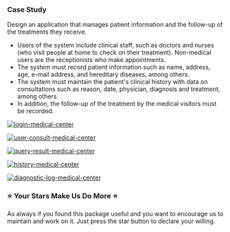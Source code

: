 ### Case Study

Design an application that manages patient information and the follow-up of the treatments they receive.
- Users of the system include clinical staff, such as doctors and nurses (who visit people at home to check on their treatment).
Non-medical users are the receptionists who make appointments.
- The system must record patient information such as name, address, age, e-mail address, and hereditary diseases, among others.
- The system must maintain the patient's clinical history with data on consultations such as reason, date, physician, diagnosis and treatment, among others.
- In addition, the follow-up of the treatment by the medical visitors must be recorded.

[![login-medical-center](https://firebasestorage.googleapis.com/v0/b/medicalcenter-17a4a.appspot.com/o/Medical%20Center%2Flogin-medical-center.png?alt=media&token=1327dda8-6485-4819-9a22-89be27f9bb35 "login-medical-center")](https://firebasestorage.googleapis.com/v0/b/medicalcenter-17a4a.appspot.com/o/Medical%20Center%2Flogin-medical-center.png?alt=media&token=1327dda8-6485-4819-9a22-89be27f9bb35 "login-medical-center")

[![user-consult-medical-center](https://firebasestorage.googleapis.com/v0/b/medicalcenter-17a4a.appspot.com/o/Medical%20Center%2Fuser-consult-medical-center.png?alt=media&token=52c2bbd8-71fd-4737-b37b-696da760e0c2 "user-consult-medical-center")](https://firebasestorage.googleapis.com/v0/b/medicalcenter-17a4a.appspot.com/o/Medical%20Center%2Fuser-consult-medical-center.png?alt=media&token=52c2bbd8-71fd-4737-b37b-696da760e0c2 "user-consult-medical-center")

[![query-result-medical-center](https://firebasestorage.googleapis.com/v0/b/medicalcenter-17a4a.appspot.com/o/Medical%20Center%2Fquery-result-medical-center.png?alt=media&token=12d9b7a7-1d4a-43de-8699-cc522e17f3c2 "query-result-medical-center")](https://firebasestorage.googleapis.com/v0/b/medicalcenter-17a4a.appspot.com/o/Medical%20Center%2Fquery-result-medical-center.png?alt=media&token=12d9b7a7-1d4a-43de-8699-cc522e17f3c2 "query-result-medical-center")

[![history-medical-center](https://firebasestorage.googleapis.com/v0/b/medicalcenter-17a4a.appspot.com/o/Medical%20Center%2Fhistory-medical-center.png?alt=media&token=92817e16-6149-469f-bcfd-ff74c9033ee0 "history-medical-center")](https://firebasestorage.googleapis.com/v0/b/medicalcenter-17a4a.appspot.com/o/Medical%20Center%2Fhistory-medical-center.png?alt=media&token=92817e16-6149-469f-bcfd-ff74c9033ee0 "history-medical-center")

[![diagnostic-log-medical-center](https://firebasestorage.googleapis.com/v0/b/medicalcenter-17a4a.appspot.com/o/Medical%20Center%2Fdiagnostic%20-log-medical-center.png?alt=media&token=b2de65cc-10dc-4d96-b320-9b65a1045f55 "diagnostic-log-medical-center")](https://firebasestorage.googleapis.com/v0/b/medicalcenter-17a4a.appspot.com/o/Medical%20Center%2Fdiagnostic%20-log-medical-center.png?alt=media&token=b2de65cc-10dc-4d96-b320-9b65a1045f55 "diagnostic-log-medical-center")

### ⭐ Your Stars Make Us Do More ⭐
As always if you found this package useful and you want to encourage us to maintain and work on it. Just press the star button to declare your willing.

